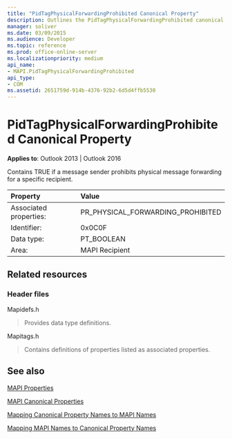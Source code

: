 ```yaml
---
title: "PidTagPhysicalForwardingProhibited Canonical Property"
description: Outlines the PidTagPhysicalForwardingProhibited canonical property, which applies to Outlook 2013 and Outlook 2016.
manager: soliver
ms.date: 03/09/2015
ms.audience: Developer
ms.topic: reference
ms.prod: office-online-server
ms.localizationpriority: medium
api_name:
- MAPI.PidTagPhysicalForwardingProhibited
api_type:
- COM
ms.assetid: 2651759d-914b-4376-92b2-6d5d4ffb5530
---
```


# PidTagPhysicalForwardingProhibited Canonical Property

  
  
**Applies to**: Outlook 2013 | Outlook 2016 
  
Contains TRUE if a message sender prohibits physical message forwarding for a specific recipient.
  
|Property |Value |
|:-----|:-----|
|Associated properties:  <br/> |PR_PHYSICAL_FORWARDING_PROHIBITED  <br/> |
|Identifier:  <br/> |0x0C0F  <br/> |
|Data type:  <br/> |PT_BOOLEAN  <br/> |
|Area:  <br/> |MAPI Recipient  <br/> |
   
## Related resources

### Header files

Mapidefs.h
  
> Provides data type definitions.
    
Mapitags.h
  
> Contains definitions of properties listed as associated properties.
    
## See also



[MAPI Properties](mapi-properties.md)
  
[MAPI Canonical Properties](mapi-canonical-properties.md)
  
[Mapping Canonical Property Names to MAPI Names](mapping-canonical-property-names-to-mapi-names.md)
  
[Mapping MAPI Names to Canonical Property Names](mapping-mapi-names-to-canonical-property-names.md)

